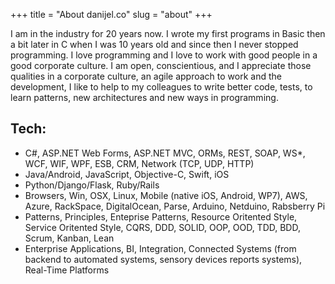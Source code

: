 +++
title = "About danijel.co"
slug = "about"
+++

I am in the industry for 20 years now. I wrote my first programs in Basic then a bit later in C when I was 10 years old and since then I never stopped programming. I love programming and I love to work with good people in a good corporate culture. I am open, conscientious, and I appreciate those qualities in a corporate culture, an agile approach to work and the development, I like to help to my colleagues to write better code, tests, to learn patterns, new architectures and new ways in programming.

## Tech:

* C#, ASP.NET Web Forms, ASP.NET MVC, ORMs, REST, SOAP, WS*, WCF, WIF, WPF, ESB, CRM, Network (TCP, UDP, HTTP)
* Java/Android, JavaScript, Objective-C, Swift, iOS
* Python/Django/Flask, Ruby/Rails
* Browsers, Win, OSX, Linux, Mobile (native iOS, Android, WP7), AWS, Azure, RackSpace, DigitalOcean, Parse, Arduino, Netduino, Rabsberry Pi
* Patterns, Principles, Enteprise Patterns, Resource Oritented Style, Service Oritented Style, CQRS, DDD, SOLID, OOP, OOD, TDD, BDD, Scrum, Kanban, Lean
* Enterprise Applications, BI, Integration, Connected Systems (from backend to automated systems, sensory devices reports systems), Real-Time Platforms

